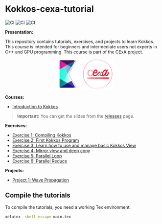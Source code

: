 # Kokkos-cexa-tutorial

![CI](https://github.com/CExA-project/cexa-kokkos-tutorials/actions/workflows/courses.yml/badge.svg)
![CI](https://github.com/CExA-project/cexa-kokkos-tutorials/actions/workflows/exercises.yml/badge.svg)
![CI](https://github.com/CExA-project/cexa-kokkos-tutorials/actions/workflows/projects.yml/badge.svg)

**Presentation:**

This repository contains tutorials, exercises, and projects to learn Kokkos.
This course is intended for beginners and intermediate users not experts in C++ and GPU programming.
This course is part of the [CExA project](https://cexa-project.github.io/).

<p align="center">
    <img src="./images/kokkos.png" alt="Kokkos" width="100"/>
    <img src="./images/cexa_logo.png" alt="CExA" width="100"/>
</p>

**Courses:**

- [Introduction to Kokkos](courses/01_beginners/README.md)

> **Important:** You can get the slides from the [releases](https://github.com/CExA-project/cexa-kokkos-tutorials/releases) page.

**Exercises:**

- [Exercise 1: Compiling Kokkos](exercises/01_compiling_kokkos/README.md)
- [Exercise 2: First Kokkos Program](exercises/02_first_program/README.md)
- [Exercise 3: Learn how to use and manage basic Kokkos View](exercises/03_basic_view/README.md)
- [Exercise 4: Mirror view and deep copy](exercises/04_deep_copy/README.md)
- [Exercise 5: Parallel Loop](exercises/05_parallel_loop/README.md)
- [Exercise 6: Parallel Reduce](exercises/06_parallel_reduce/README.md)

**Projects:**

- [Project 1: Wave Propagation](projects/wave/README.md)

## Compile the tutorials

To compile the tutorials, you need a working Tex environment.

```bash
xelatex -shell-escape main.tex
```